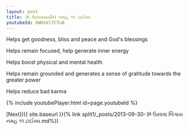 ```yaml
---
layout: post
title: ૐ ઉરધવસાયીને નમહ ૧૧ ટાઈમ્સ
youtubeId: 6WHsklfCTu8
---
```

 
 
Helps get goodness, bliss and peace and God's blessings
 
Helps remain focused, help generate inner energy 
 
Helps boost physical and mental health 
 
Helps remain grounded and generates a sense of gratitude towards the greater power 
 
Helps reduce bad karma
 
 
 
 


{% include youtubePlayer.html id=page.youtubeId %}
 
[Next]({{ site.baseurl }}{% link  split1/_posts/2013-09-30-ૐ ઉરધવા લિંગાય નમહ ૧૧ ટાઈમ્સ.md%})
 
